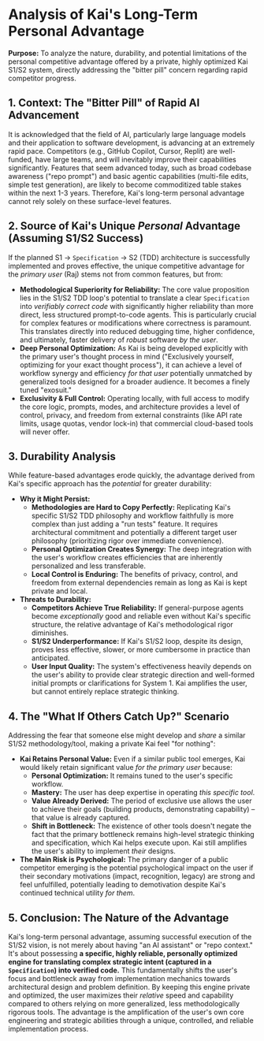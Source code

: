 # Analysis of Kai's Long-Term Personal Advantage

**Purpose:** To analyze the nature, durability, and potential limitations of the personal competitive advantage offered by a private, highly optimized Kai S1/S2 system, directly addressing the "bitter pill" concern regarding rapid competitor progress.

## 1. Context: The "Bitter Pill" of Rapid AI Advancement

It is acknowledged that the field of AI, particularly large language models and their application to software development, is advancing at an extremely rapid pace. Competitors (e.g., GitHub Copilot, Cursor, Replit) are well-funded, have large teams, and will inevitably improve their capabilities significantly. Features that seem advanced today, such as broad codebase awareness ("repo prompt") and basic agentic capabilities (multi-file edits, simple test generation), are likely to become commoditized table stakes within the next 1-3 years. Therefore, Kai's long-term personal advantage cannot rely solely on these surface-level features.

## 2. Source of Kai's Unique *Personal* Advantage (Assuming S1/S2 Success)

If the planned S1 -> `Specification` -> S2 (TDD) architecture is successfully implemented and proves effective, the unique competitive advantage for the *primary user* (Raj) stems not from common features, but from:

*   **Methodological Superiority for Reliability:** The core value proposition lies in the S1/S2 TDD loop's potential to translate a clear `Specification` into *verifiably correct code* with significantly higher reliability than more direct, less structured prompt-to-code agents. This is particularly crucial for complex features or modifications where correctness is paramount. This translates directly into reduced debugging time, higher confidence, and ultimately, faster delivery of *robust* software *by the user*.
*   **Deep Personal Optimization:** As Kai is being developed explicitly with the primary user's thought process in mind ("Exclusively yourself, optimizing for your exact thought process"), it can achieve a level of workflow synergy and efficiency *for that user* potentially unmatched by generalized tools designed for a broader audience. It becomes a finely tuned "exosuit."
*   **Exclusivity & Full Control:** Operating locally, with full access to modify the core logic, prompts, modes, and architecture provides a level of control, privacy, and freedom from external constraints (like API rate limits, usage quotas, vendor lock-in) that commercial cloud-based tools will never offer.

## 3. Durability Analysis

While feature-based advantages erode quickly, the advantage derived from Kai's specific approach has the *potential* for greater durability:

*   **Why it Might Persist:**
    *   **Methodologies are Hard to Copy Perfectly:** Replicating Kai's specific S1/S2 TDD philosophy and workflow faithfully is more complex than just adding a "run tests" feature. It requires architectural commitment and potentially a different target user philosophy (prioritizing rigor over immediate convenience).
    *   **Personal Optimization Creates Synergy:** The deep integration with the user's workflow creates efficiencies that are inherently personalized and less transferable.
    *   **Local Control is Enduring:** The benefits of privacy, control, and freedom from external dependencies remain as long as Kai is kept private and local.
*   **Threats to Durability:**
    *   **Competitors Achieve True Reliability:** If general-purpose agents become *exceptionally* good and reliable even without Kai's specific structure, the relative advantage of Kai's methodological rigor diminishes.
    *   **S1/S2 Underperformance:** If Kai's S1/S2 loop, despite its design, proves less effective, slower, or more cumbersome in practice than anticipated.
    *   **User Input Quality:** The system's effectiveness heavily depends on the user's ability to provide clear strategic direction and well-formed initial prompts or clarifications for System 1. Kai amplifies the user, but cannot entirely replace strategic thinking.

## 4. The "What If Others Catch Up?" Scenario

Addressing the fear that someone else might develop and *share* a similar S1/S2 methodology/tool, making a private Kai feel "for nothing":

*   **Kai Retains Personal Value:** Even if a similar public tool emerges, Kai would likely retain significant value *for the primary user* because:
    *   **Personal Optimization:** It remains tuned to the user's specific workflow.
    *   **Mastery:** The user has deep expertise in operating *this specific tool*.
    *   **Value Already Derived:** The period of exclusive use allows the user to achieve their goals (building products, demonstrating capability) – that value is already captured.
    *   **Shift in Bottleneck:** The existence of other tools doesn't negate the fact that the primary bottleneck remains high-level strategic thinking and specification, which Kai helps execute upon. Kai still amplifies the user's ability to implement *their* designs.
*   **The Main Risk is Psychological:** The primary danger of a public competitor emerging is the potential psychological impact on the user if their secondary motivations (impact, recognition, legacy) are strong and feel unfulfilled, potentially leading to demotivation despite Kai's continued technical utility *for them*.

## 5. Conclusion: The Nature of the Advantage

Kai's long-term personal advantage, assuming successful execution of the S1/S2 vision, is not merely about having "an AI assistant" or "repo context." It's about possessing **a specific, highly reliable, personally optimized engine for translating complex strategic intent (captured in a `Specification`) into verified code.** This fundamentally shifts the user's focus and bottleneck away from implementation mechanics towards architectural design and problem definition. By keeping this engine private and optimized, the user maximizes their *relative* speed and capability compared to others relying on more generalized, less methodologically rigorous tools. The advantage is the amplification of the user's own core engineering and strategic abilities through a unique, controlled, and reliable implementation process.